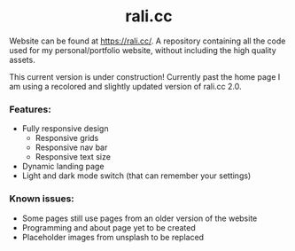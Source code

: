 # <h1 align="center"> rali.cc </h1>
Website can be found at https://rali.cc/.
A repository containing all the code used for my personal/portfolio website, without including the high quality assets.

This current version is under construction! Currently past the home page I am using a recolored and slightly updated version of rali.cc 2.0.

### Features:
* Fully responsive design
  * Responsive grids
  * Responsive nav bar
  * Responsive text size
* Dynamic landing page
* Light and dark mode switch (that can remember your settings)

### Known issues:
* Some pages still use pages from an older version of the website
* Programming and about page yet to be created
* Placeholder images from unsplash to be replaced
